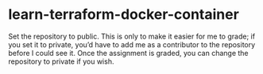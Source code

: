 # learn-terraform-docker-container
Set the repository to public. This is only to make it easier for me to grade; if you set it to private, you’d have to add me as a contributor to the repository before I could see it. Once the assignment is graded, you can change the repository to private if you wish.
